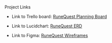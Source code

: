 Project Links

- Link to Trello board: [RuneQuest Planning Board](https://trello.com/invite/b/67a42dcac8aad1c7a7e6a0cb/ATTId97cb69b0ebc9dcea1bf86a98935170b79A12391/runequest)

- Link to Lucidchart: [RuneQuest ERD](https://lucid.app/lucidchart/cf3fb90c-73e1-4b71-b69a-ce439ab4790c/edit?viewport_loc=-1822%2C-431%2C1103%2C888%2C0_0&invitationId=inv_ffada62b-5c90-46e3-aa3e-2815a734a2c2)

- Link to Figma: [RuneQuest Wireframes](https://www.figma.com/design/HsN60uDquPNW8F2JpfKZl9/DEV1003-RuneQuest?node-id=0-1&t=w7SABtTe6wDBaX3m-1)